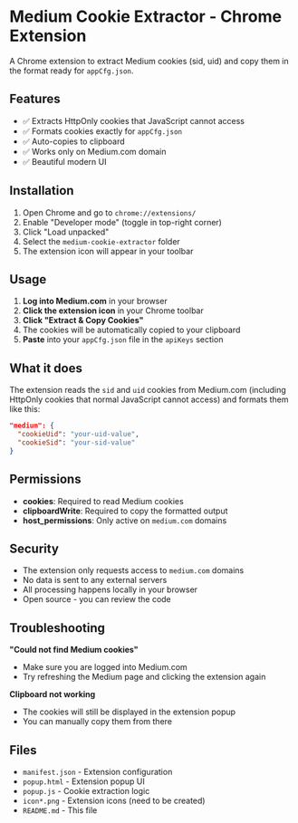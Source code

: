 # Medium Cookie Extractor - Chrome Extension

A Chrome extension to extract Medium cookies (sid, uid) and copy them in the format ready for `appCfg.json`.

## Features

- ✅ Extracts HttpOnly cookies that JavaScript cannot access
- ✅ Formats cookies exactly for `appCfg.json`
- ✅ Auto-copies to clipboard
- ✅ Works only on Medium.com domain
- ✅ Beautiful modern UI

## Installation

1. Open Chrome and go to `chrome://extensions/`
2. Enable "Developer mode" (toggle in top-right corner)
3. Click "Load unpacked"
4. Select the `medium-cookie-extractor` folder
5. The extension icon will appear in your toolbar

## Usage

1. **Log into Medium.com** in your browser
2. **Click the extension icon** in your Chrome toolbar
3. **Click "Extract & Copy Cookies"**
4. The cookies will be automatically copied to your clipboard
5. **Paste** into your `appCfg.json` file in the `apiKeys` section

## What it does

The extension reads the `sid` and `uid` cookies from Medium.com (including HttpOnly cookies that normal JavaScript cannot access) and formats them like this:

```json
"medium": {
  "cookieUid": "your-uid-value",
  "cookieSid": "your-sid-value"
}
```

## Permissions

- **cookies**: Required to read Medium cookies
- **clipboardWrite**: Required to copy the formatted output
- **host_permissions**: Only active on `medium.com` domains

## Security

- The extension only requests access to `medium.com` domains
- No data is sent to any external servers
- All processing happens locally in your browser
- Open source - you can review the code

## Troubleshooting

**"Could not find Medium cookies"**
- Make sure you are logged into Medium.com
- Try refreshing the Medium page and clicking the extension again

**Clipboard not working**
- The cookies will still be displayed in the extension popup
- You can manually copy them from there

## Files

- `manifest.json` - Extension configuration
- `popup.html` - Extension popup UI
- `popup.js` - Cookie extraction logic
- `icon*.png` - Extension icons (need to be created)
- `README.md` - This file

